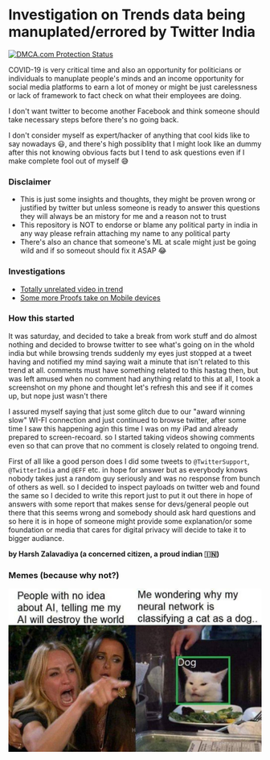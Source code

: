 # Investigation on Trends data being manuplated/errored by Twitter India

<a href="//www.dmca.com/Protection/Status.aspx?ID=44cd8cf0-e2fa-4a8e-94dc-679041f73cd2" title="DMCA.com Protection Status" class="dmca-badge"> <img src ="https://images.dmca.com/Badges/dmca_protected_sml_120m.png?ID=44cd8cf0-e2fa-4a8e-94dc-679041f73cd2"  alt="DMCA.com Protection Status" /></a>

COVID-19 is very critical time and also an opportunity for politicians or individuals to manuplate people's minds and an income opportunity for social media platforms to earn a lot of money or might be just carelessness or lack of framework to fact check on what their employees are doing.

I don't want twitter to become another Facebook and think someone should take necessary steps before there's no going back.

I don't consider myself as expert/hacker of anything that cool kids like to say nowadays 😃, and there's high possiblity that I might look like an dummy after this not knowing obvious facts but I tend to ask questions even if I make complete fool out of myself 😅

### Disclaimer

- This is just some insights and thoughts, they might be proven wrong or justified by twitter but unless someone is ready to answer this questions they will always be an mistory for me and a reason not to trust
- This repository is NOT to endorse or blame any political party in india in any way please refrain attaching my name to any political party
- There's also an chance that someone's ML at scale might just be going wild and if so someout should fix it ASAP 😂

### Investigations

- [Totally unrelated video in trend](./media/README.md)
- [Some more Proofs take on Mobile devices](https://github.com/harshzalavadiya/twitter-trend-manipulation/tree/master/00_mobile-proofs)

### How this started

It was saturday, and decided to take a break from work stuff and do almost nothing and decided to browse twitter to see what's going on in the whold india but while browsing trends suddenly my eyes just stopped at a tweet having and notified my mind saying wait a minute that isn't related to this trend at all. comments must have something related to this hastag then, but was left amused when no comment had anything relatd to this at all, I took a screenshot on my phone and thought let's refresh this and see if it comes up, but nope just wasn't there

I assured myself saying that just some glitch due to our "award winning slow" WI-FI connection and just continued to browse twitter, after some time I saw this happening agin this time I was on my iPad and already prepared to screen-recoard. so I started taking videos showing comments even so that can prove that no comment is closely related to ongoing trend.

First of all like a good person does I did some tweets to `@TwitterSupport`, `@TwitterIndia` and `@EFF` etc. in hope for answer but as everybody knows nobody takes just a random guy seriously and was no response from bunch of others as well. so I decided to inspect payloads on twitter web and found the same so I decided to write this report just to put it out there in hope of answers with some report that makes sense for devs/general people out there that this seems wrong and somebody should ask hard questions and so here it is in hope of someone might provide some explanation/or some foundation or media that cares for digital privacy will decide to take it to bigger audiance.

**by Harsh Zalavadiya (a concerned citizen, a proud indian 🇮🇳)**

### Memes (because why not?)

![cat showing as dog AI meme](./memes/AI.jpg)